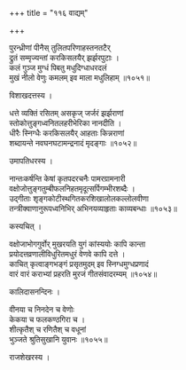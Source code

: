 +++
title = "११६ वाद्यम्"

+++


पुरन्ध्रीणां पीनैस् तुलितपरिणाहस्तनतटैर्  
द्रुतं सम्मृज्यन्तां करकिसलयैर् झर्झरपुटाः ।  
कलं गुञ्ज मुग्धं पिबतु मधुदिग्धाधरदलं  
मुखं नीलो वेणुः कमलम् इव माला मधुलिहाम् ॥१०५१॥  


विशाखदत्तस्य ।  


धत्ते व्यक्तिं रसितम् असकृज् जर्जरं झर्झराणां  
स्तोकोत्तुङ्गध्वनितलहरीभेरिका नानदीति ।  
धीरैः स्निग्धैः करकिसलयैर् आहताः किन्नराणां  
शब्दायन्ते नवघनघटामन्द्रनादं मृदङ्गाः ॥१०५२॥  


उमापतिधरस्य ।  


नान्तःकर्षन्ति केषां कृतपदरचनैः पामरग्रामनारी  
वक्षोजोत्तुङ्गतुम्बीफलनिहतमृदूत्सर्पिगम्भीरशब्दैः ।  
उद्गीताः शृङ्गकोटीस्थगितकरशिखालोलकल्लोलवीणा  
तन्त्रीक्वाणानुरूपध्वनिभिर् अभिनयव्याहृताः काव्यबन्धाः ॥१०५३॥  


कस्यचित् ।  


वक्षोजाभोगगुर्वोर् मुखरयति युगं कांस्ययोः कापि कान्ता  
प्रयोदत्तव्रणालीविधुरितमधुरं वेणवे कापि दत्ते ।  
काचित् कृत्वाङ्गभङ्गं प्रसृतमुदम् इव स्निग्धमुग्धप्रणादं  
वारं वारं कराभ्यां प्रहरति मुरजं गीतसंवादरम्यम् ॥१०५४॥  


कालिदासनन्दिनः ।  


वीनया च निनदेन च वेणोः  
केकया च फलकण्ठगिरा च ।  
शीत्कृतैश् च रणितैश् च वधूनां  
भुञ्जते श्रुतिसुखानि युवानः ॥१०५५॥  


राजशेखरस्य ।  


